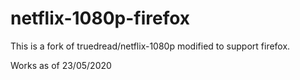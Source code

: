# netflix-1080p-firefox

This is a fork of truedread/netflix-1080p modified to support firefox.

Works as of 23/05/2020
